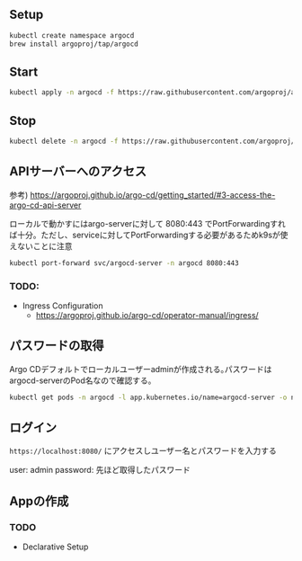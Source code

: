 ## Setup

```bash
kubectl create namespace argocd
brew install argoproj/tap/argocd
```


## Start

```bash
kubectl apply -n argocd -f https://raw.githubusercontent.com/argoproj/argo-cd/v1.4.2/manifests/install.yaml
```

## Stop

```bash
kubectl delete -n argocd -f https://raw.githubusercontent.com/argoproj/argo-cd/v1.4.2/manifests/install.yaml
```

## APIサーバーへのアクセス

参考) https://argoproj.github.io/argo-cd/getting_started/#3-access-the-argo-cd-api-server

ローカルで動かすにはargo-serverに対して 8080:443 でPortForwardingすれば十分。ただし、serviceに対してPortForwardingする必要があるためk9sが使えないことに注意


```bash
kubectl port-forward svc/argocd-server -n argocd 8080:443
```

### TODO:
- Ingress Configuration
  - https://argoproj.github.io/argo-cd/operator-manual/ingress/


## パスワードの取得

Argo CDデフォルトでローカルユーザーadminが作成される｡パスワードはargocd-serverのPod名なので確認する｡

```bash
kubectl get pods -n argocd -l app.kubernetes.io/name=argocd-server -o name | cut -d'/' -f 2
```

## ログイン

`https://localhost:8080/` にアクセスしユーザー名とパスワードを入力する

user: admin
password: 先ほど取得したパスワード


## Appの作成


### TODO
- Declarative Setup


